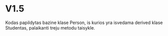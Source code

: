 # V1.5

Kodas papildytas bazine klase Person, is kurios yra isvedama derived klase Studentas, palaikanti treju metodu taisykle.
